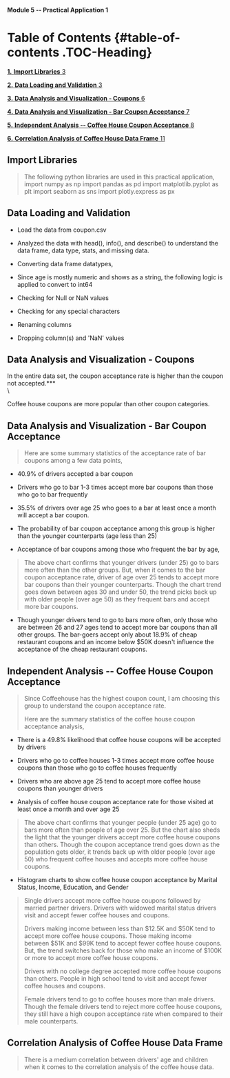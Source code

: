 **Module 5 -- Practical Application 1**

# Table of Contents {#table-of-contents .TOC-Heading}

[**1.** **Import Libraries** 3](#import-libraries)

[**2.** **Data Loading and Validation** 3](#data-loading-and-validation)

[**3.** **Data Analysis and Visualization - Coupons**
6](#data-analysis-and-visualization---coupons)

[**4.** **Data Analysis and Visualization - Bar Coupon Acceptance**
7](#data-analysis-and-visualization---bar-coupon-acceptance)

[**5.** **Independent Analysis -- Coffee House Coupon Acceptance**
8](#independent-analysis-coffee-house-coupon-acceptance)

[**6.** **Correlation Analysis of Coffee House Data Frame**
11](#correlation-analysis-of-coffee-house-data-frame)

## **Import Libraries**

> The following python libraries are used in this practical application,
>import numpy as np
>import pandas as pd
>import matplotlib.pyplot as plt
>import seaborn as sns
>import plotly.express as px

## **Data Loading and Validation**

-   Load the data from coupon.csv

-   Analyzed the data with head(), info(), and describe() to understand
    the data frame, data type, stats, and missing data.

-   Converting data frame datatypes,

-   Since age is mostly numeric and shows as a string, the following
    logic is applied to convert to int64

-   Checking for Null or NaN values

-   Checking for any special characters

-   Renaming columns

-   Dropping column(s) and 'NaN' values

## **Data Analysis and Visualization - Coupons**

In the entire data set, the coupon acceptance rate is higher than the
coupon not accepted.***\
\

Coffee house coupons are more popular than other coupon categories.

## **Data Analysis and Visualization - Bar Coupon Acceptance**

> Here are some summary statistics of the acceptance rate of bar coupons
> among a few data points,

-   40.9% of drivers accepted a bar coupon

-   Drivers who go to bar 1-3 times accept more bar coupons than those
    who go to bar frequently

-   35.5% of drivers over age 25 who goes to a bar at least once a month
    will accept a bar coupon.

-   The probability of bar coupon acceptance among this group is higher
    than the younger counterparts (age less than 25)

-   Acceptance of bar coupons among those who frequent the bar by age,
>
> The above chart confirms that younger drivers (under 25) go to bars
> more often than the other groups. But, when it comes to the bar coupon
> acceptance rate, driver of age over 25 tends to accept more bar
> coupons than their younger counterparts. Though the chart trend goes
> down between ages 30 and under 50, the trend picks back up with older
> people (over age 50) as they frequent bars and accept more bar
> coupons.

-   Though younger drivers tend to go to bars more often, only those who
    are between 26 and 27 ages tend to accept more bar coupons than all
    other groups. The bar-goers accept only about 18.9% of cheap
    restaurant coupons and an income below \$50K doesn't influence the
    acceptance of the cheap restaurant coupons.

## **Independent Analysis -- Coffee House Coupon Acceptance**

> Since Coffeehouse has the highest coupon count, I am choosing this
> group to understand the coupon acceptance rate.
>
> Here are the summary statistics of the coffee house coupon acceptance
> analysis,

-   There is a 49.8% likelihood that coffee house coupons will be
    accepted by drivers

-   Drivers who go to coffee houses 1-3 times accept more coffee house
    coupons than those who go to coffee houses frequently

-   Drivers who are above age 25 tend to accept more coffee house
    coupons than younger drivers

-   Analysis of coffee house coupon acceptance rate for those visited at
    least once a month and over age 25
>
> The above chart confirms that younger people (under 25 age) go to bars
> more often than people of age over 25. But the chart also sheds the
> light that the younger drivers accept more coffee house coupons than
> others. Though the coupon acceptance trend goes down as the population
> gets older, it trends back up with older people (over age 50) who
> frequent coffee houses and accepts more coffee house coupons.

-   Histogram charts to show coffee house coupon acceptance by Marital
    Status, Income, Education, and Gender
>
> Single drivers accept more coffee house coupons followed by married
> partner drivers. Drivers with widowed marital status drivers visit and
> accept fewer coffee houses and coupons.
>
>
> Drivers making income between less than \$12.5K and \$50K tend to
> accept more coffee house coupons. Those making income between \$51K
> and \$99K tend to accept fewer coffee house coupons. But, the trend
> switches back for those who make an income of \$100K or more to accept
> more coffee house coupons.
>
>
> Drivers with no college degree accepted more coffee house coupons than
> others. People in high school tend to visit and accept fewer coffee
> houses and coupons.
>
>
> Female drivers tend to go to coffee houses more than male drivers.
> Though the female drivers tend to reject more coffee house coupons,
> they still have a high coupon acceptance rate when compared to their
> male counterparts.

## **Correlation Analysis of Coffee House Data Frame**

> There is a medium correlation between drivers\' age and children when
> it comes to the correlation analysis of the coffee house data.
